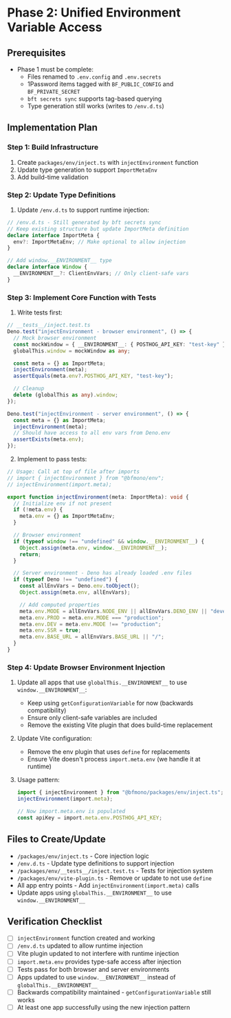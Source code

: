 # Phase 2: Unified Environment Variable Access

## Prerequisites

- Phase 1 must be complete:
  - Files renamed to `.env.config` and `.env.secrets`
  - 1Password items tagged with `BF_PUBLIC_CONFIG` and `BF_PRIVATE_SECRET`
  - `bft secrets sync` supports tag-based querying
  - Type generation still works (writes to `/env.d.ts`)

## Implementation Plan

### Step 1: Build Infrastructure

1. Create `packages/env/inject.ts` with `injectEnvironment` function
2. Update type generation to support `ImportMetaEnv`
3. Add build-time validation

### Step 2: Update Type Definitions

1. Update `/env.d.ts` to support runtime injection:

```typescript
// /env.d.ts - Still generated by bft secrets sync
// Keep existing structure but update ImportMeta definition
declare interface ImportMeta {
  env?: ImportMetaEnv; // Make optional to allow injection
}

// Add window.__ENVIRONMENT__ type
declare interface Window {
  __ENVIRONMENT__?: ClientEnvVars; // Only client-safe vars
}
```

### Step 3: Implement Core Function with Tests

1. Write tests first:

```typescript
// __tests__/inject.test.ts
Deno.test("injectEnvironment - browser environment", () => {
  // Mock browser environment
  const mockWindow = { __ENVIRONMENT__: { POSTHOG_API_KEY: "test-key" } };
  globalThis.window = mockWindow as any;

  const meta = {} as ImportMeta;
  injectEnvironment(meta);
  assertEquals(meta.env?.POSTHOG_API_KEY, "test-key");

  // Cleanup
  delete (globalThis as any).window;
});

Deno.test("injectEnvironment - server environment", () => {
  const meta = {} as ImportMeta;
  injectEnvironment(meta);
  // Should have access to all env vars from Deno.env
  assertExists(meta.env);
});
```

2. Implement to pass tests:

```typescript
// Usage: Call at top of file after imports
// import { injectEnvironment } from "@bfmono/env";
// injectEnvironment(import.meta);

export function injectEnvironment(meta: ImportMeta): void {
  // Initialize env if not present
  if (!meta.env) {
    meta.env = {} as ImportMetaEnv;
  }

  // Browser environment
  if (typeof window !== "undefined" && window.__ENVIRONMENT__) {
    Object.assign(meta.env, window.__ENVIRONMENT__);
    return;
  }

  // Server environment - Deno has already loaded .env files
  if (typeof Deno !== "undefined") {
    const allEnvVars = Deno.env.toObject();
    Object.assign(meta.env, allEnvVars);

    // Add computed properties
    meta.env.MODE = allEnvVars.NODE_ENV || allEnvVars.DENO_ENV || "development";
    meta.env.PROD = meta.env.MODE === "production";
    meta.env.DEV = meta.env.MODE !== "production";
    meta.env.SSR = true;
    meta.env.BASE_URL = allEnvVars.BASE_URL || "/";
  }
}
```

### Step 4: Update Browser Environment Injection

1. Update all apps that use `globalThis.__ENVIRONMENT__` to use
   `window.__ENVIRONMENT__`:
   - Keep using `getConfigurationVariable` for now (backwards compatibility)
   - Ensure only client-safe variables are included
   - Remove the existing Vite plugin that does build-time replacement

2. Update Vite configuration:
   - Remove the env plugin that uses `define` for replacements
   - Ensure Vite doesn't process `import.meta.env` (we handle it at runtime)

3. Usage pattern:
   ```typescript
   import { injectEnvironment } from "@bfmono/packages/env/inject.ts";
   injectEnvironment(import.meta);

   // Now import.meta.env is populated
   const apiKey = import.meta.env.POSTHOG_API_KEY;
   ```

## Files to Create/Update

- `/packages/env/inject.ts` - Core injection logic
- `/env.d.ts` - Update type definitions to support injection
- `/packages/env/__tests__/inject.test.ts` - Tests for injection system
- `/packages/env/vite-plugin.ts` - Remove or update to not use `define`
- All app entry points - Add `injectEnvironment(import.meta)` calls
- Update apps using `globalThis.__ENVIRONMENT__` to use `window.__ENVIRONMENT__`

## Verification Checklist

- [ ] `injectEnvironment` function created and working
- [ ] `/env.d.ts` updated to allow runtime injection
- [ ] Vite plugin updated to not interfere with runtime injection
- [ ] `import.meta.env` provides type-safe access after injection
- [ ] Tests pass for both browser and server environments
- [ ] Apps updated to use `window.__ENVIRONMENT__` instead of
      `globalThis.__ENVIRONMENT__`
- [ ] Backwards compatibility maintained - `getConfigurationVariable` still
      works
- [ ] At least one app successfully using the new injection pattern
